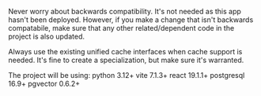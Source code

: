 Never worry about backwards compatibility.  It's not needed as this app hasn't been
deployed.  However, if you make a change that isn't backwards compatabile, make sure
that any other related/dependent code in the project is also updated.

Always use the existing unified cache interfaces when cache support is needed. It's
fine to create a specialization, but make sure it's warranted.

The project will be using:
 python 3.12+
 vite 7.1.3+
 react 19.1.1+
 postgresql 16.9+
 pgvector 0.6.2+



